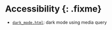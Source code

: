 # Accessibility {: .fixme}

<p id="terms"></p>

-   [`dark_mode.html`](./dark_mode.html): dark mode using media query
